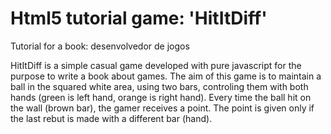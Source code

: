 # Html5 tutorial game: 'HitItDiff'
Tutorial for a book: desenvolvedor de jogos

HitItDiff is a simple casual game developed with pure javascript for the purpose to write a book about games. The aim of this game is to maintain a ball in the squared white area, using two bars, controling them with both hands (green is left hand, orange is right hand). Every time the ball hit on the wall (brown bar), the gamer receives a point. The point is given only if the last rebut is made with a different bar (hand).
